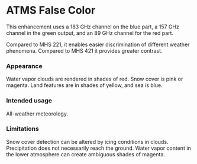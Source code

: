 # ATMS False Color

This enhancement uses a 183 GHz channel on the blue part, a 157 GHz channel in the green output, and an 89 GHz channel for the red part.

Compared to MHS 221, it enables easier discrimination of different weather phenomena.
Compared to MHS 421 it provides greater contrast.

### Appearance

Water vapor clouds are rendered in shades of red. Snow cover is pink or magenta. Land features are in shades of yellow, and sea is blue.

### Intended usage

All-weather meteorology.

### Limitations

Snow cover detection can be altered by icing conditions in clouds.
Precipitation does not necessarily reach the ground.
Water vapor content in the lower atmosphere can create ambiguous shades of magenta.